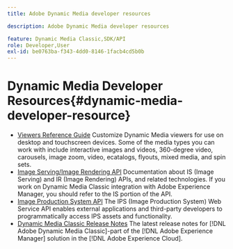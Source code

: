 ```yaml
---
title: Adobe Dynamic Media developer resources

description: Adobe Dynamic Media developer resources

feature: Dynamic Media Classic,SDK/API
role: Developer,User
exl-id: be0763ba-f343-4dd0-8146-1facb4cd5b0b
---
```

# Dynamic Media Developer Resources{#dynamic-media-developer-resource}

* [Viewers Reference Guide](/help/aem-viewers-ref/homeviewers.md)<!-- (https://experienceleague.adobe.com/docs/dynamic-media-developer-resources/library/homeviewers.html?lang=en) -->
Customize Dynamic Media viewers for use on desktop and touchscreen devices. Some of the media types you can work with include interactive images and videos, 360-degree video, carousels, image zoom, video, ecatalogs, flyouts, mixed media, and spin sets. 
* [Image Serving/Image Rendering API](/help/aem-is-ir-api/homeisir.md)<!-- (https://experienceleague.adobe.com/docs/dynamic-media-developer-resources/image-serving-api/home.html?lang=en) -->
Documentation about IS (Image Serving) and IR (Image Rendering) APIs, and related technologies. If you work on Dynamic Media Classic integration with Adobe Experience Manager, you should refer to the IS portion of the API.
* [Image Production System API](/help/aem-ips-api/c-overview.md)
The IPS (Image Production System) Web Service API enables external applications and third-party developers to programmatically access IPS assets and functionality.
* [Dynamic Media Classic Release Notes](/help/s7-release-notes/s7rn2017.md)
The latest release notes for [!DNL Adobe Dynamic Media Classic]-part of the [!DNL Adobe Experience Manager] solution in the [!DNL Adobe Experience Cloud].
